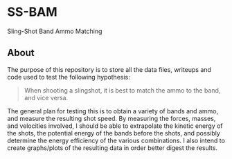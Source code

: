 # SS-BAM
Sling-Shot Band Ammo Matching

## About

The purpose of this repository is to store all the data files, writeups and code used to test the following hypothesis:

> When shooting a slingshot, it is best to match the ammo to the band, and vice versa.

The general plan for testing this is to obtain a variety of bands and ammo, and measure the resulting shot speed. By measuring the forces, masses, and velocities involved, I should be able to extrapolate the kinetic energy of the shots, the potential energy of the bands before the shots, and possibly determine the energy efficiency of the various combinations. I also intend to create graphs/plots of the resulting data in order better digest the results.

